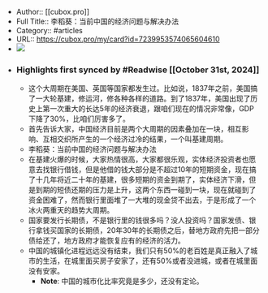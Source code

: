 - Author:: [[cubox.pro]]
- Full Title:: 李稻葵：当前中国的经济问题与解决办法
- Category:: #articles
- URL:: https://cubox.pro/my/card?id=7239953574065604610
- ![](https://readwise-assets.s3.amazonaws.com/static/images/article0.00998d930354.png)
- ### Highlights first synced by #Readwise [[October 31st, 2024]]
    - 这个大周期在美国、英国等国家都发生过。比如说，1837年之前，美国搞了一大轮基建，修运河，修各种各样的道路。到了1837年，美国出现了历史上第一次重大的长达5年的经济衰退，跟咱们现在的情况非常像，GDP下降了30%，比咱们厉害多了。
    - 首先告诉大家，中国经济目前是两个大周期的因素叠加在一块，相互影响、互相交织所产生的一个经济过冷的结果，一个叫基建周期。
    - 李稻葵：当前中国的经济问题与解决办法
    - 在基建火爆的时候，大家热情很高，大家都很乐观，实体经济投资者也愿意去找银行借钱，但是他借的钱大部分是不超过10年的短期资金，现在搞了十几年将近二十年的基建，很多短期的资金到期了，实体经济下滑，但是到期的短债还期的压力是上升，这两个东西一碰到一块，现在就碰到了资金困难了，然而银行里面堆了一大堆的现金贷不出去，于是形成了一个冰火两重天的趋势大周期。
    - 国家要发行长期债，不是银行里的钱很多吗？没人投资吗？国家发债、银行拿钱买国家的长期债，20年30年的长期债之后，替地方政府先把一部分债给还了，地方政府才能恢复应有的经济的活力。
    - 中国的城镇化进程远远没有结束，我们只有50%的老百姓是真正融入了城市的生活，在城里面买房子安家了，还有50%或者没进城，或者在城里面没有安家。
        - **Note**: 中国的城市化比率究竟是多少，还没有定论。

